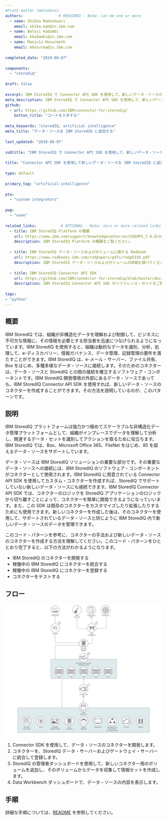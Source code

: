 ```yaml
---
#Front matter (metadata).
authors:                # REQUIRED - Note: can be one or more
  - name: Shikha Maheshwari
    email: shika.mah@in.ibm.com
  - name: Balaji Kadambi
    email: bkadambi@in.ibm.com
  - name: Manjula Hosurmath
    email: mhosurma@in.ibm.com

completed_date: "2018-08-07"

components:
  - "storediq"

draft: false

excerpt: IBM StoredIQ で Connector API SDK を使用して、新しいデータ・ソースのカスタム・コネクターを作成する。
meta_description: IBM StoredIQ で Connector API SDK を使用して、新しいデータ・ソースのカスタム・コネクターを作成する。
github:
  - url: https://github.com/IBM/connector-for-storediq/
    button_title: "コードを入手する"

meta_keywords: "storedIQ, artificial intelligence"
meta_title: "データ・ソースを IBM StoredIQ に追加する"

last_updated: "2018-08-07"

subtitle: "IBM StoredIQ で Connector API SDK を使用して、新しいデータ・ソースのカスタム・コネクターを作成する"

title: "Connector API SDK を使用して新しいデータ・ソースを IBM StoredIQ に追加する"

type: default

primary_tag: "artificial-intelligence"

pta:
  - "system integrators"

pwg:
  - "none"

related_links:           # OPTIONAL - Note: zero or more related links
  - title: IBM StoredIQ Platform の概要
    url: https://www.ibm.com/support/knowledgecenter/en/SSEHPS_7.6.0/overview/overview.html
    description: IBM StoredIQ Platform の概要をご覧ください。

  - title: IBM StoredIQ データ・ソースおよびボリュームに関する Redbook
    url: https://www.redbooks.ibm.com/redpapers/pdfs/redp5316.pdf
    description: IBM StoredIQ データ・ソースおよびボリュームの詳細を調べてください。

  - title: IBM StoredIQ Connector API SDK
    url: https://github.com/IBM/connector-for-storediq/blob/master/doc/IBM_StoredIQ_Connector_API_SDK.pdf
    description: IBM StoredIQ Connector API SDK のリファレンス・ガイドをご覧ください。

tags:
- "python"
---
```


## 概要

IBM StoredIQ では、組織が非構造化データを理解および制御して、ビジネスに不可欠な情報に、その情報を必要とする担当者を迅速につなげられるようになっています。IBM StoredIQ を使用すると、組織は動的なデータを識別、分析、処理して、e-ディスカバリー、情報ガバナンス、データ管理、記録管理の要件を満たすことができます。IBM StoredIQ は、e-メール・サーバー、ファイル共有、Box をはじめ、多種多様なデータ・ソースに接続します。そのためのコネクターは、データ・ソースと StoredIQ との間の接続を確立するソフトウェア・コンポーネントです。IBM StoredIQ 開発環境の外部にあるデータ・ソースであっても、IBM StoredIQ Connector API SDK を使用すれば、新しいデータ・ソースのコネクターを作成することができます。その方法を説明しているのが、このパターンです。

## 説明

IBM StoredIQ プラットフォームは強力かつ極めてスケーラブルな非構造化データ管理プラットフォームとして、組織がインプレースでデータを理解して分析し、関連するデータ・セットを識別してアクションを取るために役立ちます。IBM StoredIQ では、Box、Microsoft Office 365、FileNet をはじめ、85 を超えるデータ・ソースをサポートしています。

データ・ソースは IBM StoredIQ ソリューションの重要な部分です。その重要なデータ・ソースへの接続には、IBM StoredIQ のソフトウェア・コンポーネントがコネクターとして使用されます。IBM StoredIQ に用意されている Connector API SDK を使用してカスタム・コネクターを作成すれば、StoredIQ でサポートしていない新しいデータ・ソースにも接続できます。IBM StoredIQ Connector API SDK では、コネクターのロジックを StoredIQ アプリケーションのロジックから切り離すことによって、コネクターを簡単に開発できるようになっていいます。また、この SDK は既存のコネクターをカスタマイズしたり拡張したりするためにも使用できます。新しいコネクターを作成した後は、そのコネクターを使用して、サポートされているデータ・ソースと同じように IBM StoredIQ 内で新しいデータ・ソースのデータを管理できます。

このコード・パターンを参考に、コネクターの手法および新しいデータ・ソースのコネクターを作成する方法を理解してください。このコード・パターンをひととおり完了すると、以下の方法がわかるようになります。

* IBM StoredIQ のコネクターを開発する
* 稼働中の IBM StoredIQ にコネクターを統合する
* 稼働中の IBM StoredIQ にコネクターを登録する
* コネクターをテストする

## フロー

![フロー](./images/flow-storediq-1.png)

1. Connector SDK を使用して、データ・ソースのコネクターを開発します。
1. コネクターを、StoredIQ データ・サーバーおよびゲートウェイ・サーバーに統合して登録します。
1. StoredIQ の管理者ダッシュボードを使用して、新しいコネクター用のボリュームを追加し、そのボリュームからデータを収集して情報セットを作成します。
1. Data Workbench ダッシュボードで、データ・ソースの内容を表示します。

## 手順

詳細な手順については、[README](https://github.com/IBM/connector-for-storediq/blob/master/README.md) を参照してください。
